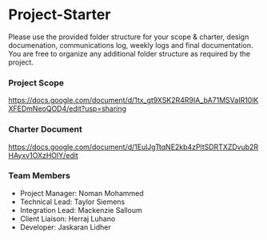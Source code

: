 # Project-Starter
Please use the provided folder structure for your scope & charter, design documenation, communications log, weekly logs and final documentation.    You are free to organize any additional folder structure as required by the project.

### Project Scope 

https://docs.google.com/document/d/1tx_gt9XSK2R4R9IA_bA71MSVaIR10lKXFEDmNeoQOD4/edit?usp=sharing

### Charter Document

https://docs.google.com/document/d/1EulJgTtqNE2kb4zPltSDRTXZDvub2RHAyxv1OXzHOlY/edit



### Team Members
- Project Manager: Noman Mohammed
- Technical Lead: Taylor Siemens
- Integration Lead: Mackenzie Salloum
- Client Liaison: Herraj Luhano
- Developer: Jaskaran Lidher
